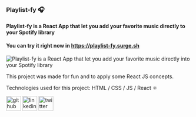 ### Playlist-fy 🎧
#### Playlist-fy is a React App that let you add your favorite music directly to your Spotify library
#### You can try it right now in https://playlist-fy.surge.sh

![Playlist-fy is a React App that let you add your favorite music directly into your Spotify library](https://github.com/abelareiza/playlist-fy/blob/master/playlist-fy_mockup.png)

This project was made for fun and to apply some React JS concepts.

Technologies used for this project: HTML / CSS / JS / React ⚛

[<img src='https://cdn.jsdelivr.net/npm/simple-icons@3.0.1/icons/github.svg' alt='github' height='40'>](https://github.com/abelareiza)
[<img src='https://cdn.jsdelivr.net/npm/simple-icons@3.0.1/icons/linkedin.svg' alt='linkedin' height='40'>](https://www.linkedin.com/in/https://www.linkedin.com/in/abel-areiza//)
[<img src='https://cdn.jsdelivr.net/npm/simple-icons@3.0.1/icons/twitter.svg' alt='twitter' height='40'>](https://twitter.com/https://twitter.com/Enjuavel)
